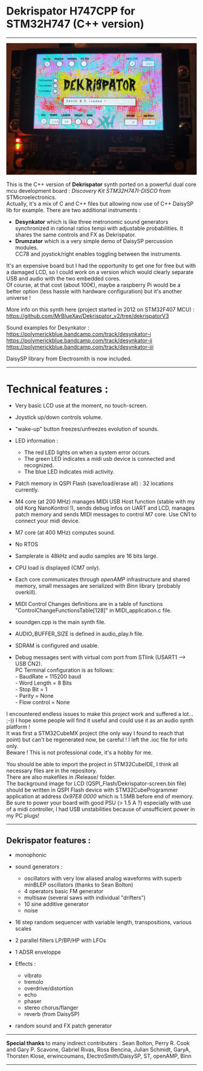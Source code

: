 
# Dekrispator H747CPP for STM32H747 (C++ version)

----

![alt text](./misc/dekrispatorH747.jpg)



This is the C++ version of **Dekrispator** synth ported on a powerful dual core mcu development board : *Discovery Kit STM32H747I-DISCO* from STMicroelectronics.  
Actually, it's a mix of C and C++ files but allowing now use of C++ DaisySP lib for example.
There are two additional instruments :  

* **Desynkator** which is like three metronomic sound generators synchronized in rational ratios tempi with adjustable probabilities. It shares the same controls and FX as Dekrispator.  
* **Drumzator** which is a very simple demo of DaisySP percussion modules.  
CC78 and joystick/right enables toggling between the instruments.  

It's an expensive board but I had the opportunity to get one for free but with a damaged LCD, so I could work on a version which would clearly separate USB and audio with the two embedded cores.  
Of course, at that cost (about 100€), maybe a raspberry Pi would be a better option (less hassle with hardware configuration) but it's another universe !

More info on this synth here (project started in 2012 on STM32F407 MCU) : https://github.com/MrBlueXav/Dekrispator_v2/tree/dekrispatorV3

Sound examples for Desynkator :   
https://polymerickblue.bandcamp.com/track/desynkator-i  
https://polymerickblue.bandcamp.com/track/desynkator-ii  
https://polymerickblue.bandcamp.com/track/desynkator-iii  

DaisySP library from Electrosmith is now included.

----

# Technical features :

* Very basic LCD use at the moment, no touch-screen. 
* Joystick up/down controls volume.   
* "wake-up" button freezes/unfreezes evolution of sounds.
* LED information :
	* The red LED lights on when a system error occurs.  
	* The green LED indicates a midi usb device is connected and recognized.  
	* The blue LED indicates midi activity.  

* Patch memory in QSPI Flash (save/load/erase all) : 32 locations currently.
* M4 core (at 200 MHz) manages MIDI USB Host function (stable with my old Korg NanoKontrol !), sends debug infos on UART and LCD, manages patch memory and sends MIDI messages to control M7 core. Use CN1 to connect your midi device.
* M7 core (at 400 MHz) computes sound.      
* No RTOS
* Samplerate is 48kHz and audio samples are 16 bits large.      
* CPU load is displayed (CM7 only).
* Each core communicates through *openAMP* infrastructure and shared memory, small messages are serialized with *Binn* library (probably overkill).    
* MIDI Control Changes definitions are in a table of functions "ControlChangeFunctionsTable[128]" in MIDI_application.c file.
* soundgen.cpp is the main synth file.
* AUDIO_BUFFER_SIZE is defined in audio_play.h file.
* SDRAM is configured and usable.   

* Debug messages sent with virtual com port from STlink (USART1 --> USB CN2).  
		PC Terminal configuration is as follows:   
	      - BaudRate = 115200 baud      
	      - Word Length = 8 Bits     
	      - Stop Bit = 1      
	      - Parity = None      
	      - Flow control = None   
     

I encountered endless issues to make this project work and suffered a lot... ;-)) I hope some people will find it useful and could use it as an audio synth platform !  
It was first a STM32CubeMX project (the only way I found to reach that point) but can't be regenerated now, be careful ! I left the .ioc file for info only.  
Beware ! This is not professional code, it's a hobby for me.


You should be able to import the project in STM32CubeIDE, I think all necessary files are in the repository.  
There are also makefiles in /Release/ folder.   
The background image for LCD (QSPI_Flash/Dekrispator-screen.bin file) should be written in QSPI Flash device with STM32CubeProgrammer application at address *0x97E8 0000* which is 1.5MB before end of memory.
Be sure to power your board with good PSU (> 1.5 A ?) especially with use of a midi controller, I had USB unstabilities because of unsufficient power in my PC plugs!

----

## Dekrispator features :

* monophonic  
* sound generators :  
	* oscillators with very low aliased analog waveforms with superb minBLEP oscillators (thanks to Sean Bolton)  
	* 4 operators basic FM generator  
	* multisaw (several saws with individual "drifters")  
	* 10 sine additive generator  
	* noise  
 * 16 step random sequencer with variable length, transpositions, various scales    
 * 2 parallel filters LP/BP/HP with LFOs   
 * 1 ADSR enveloppe
 * Effects : 
	* vibrato  
	* tremolo  
	* overdrive/distortion  
	* echo  
	* phaser  
	* stereo chorus/flanger  
	* reverb (from DaisySP)   
	
 * random sound and FX patch generator
 	
----

**Special thanks** to many indirect contributers : Sean Bolton, Perry R. Cook and Gary P. Scavone, Gabriel Rivas, Ross Bencina, Julian Schmidt, GaryA, Thorsten Klose, erwincoumans, ElectroSmith/DaisySP, ST, openAMP, Binn

---- 

